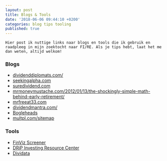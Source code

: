 ```yaml
---
layout: post
title: Blogs & Tools
date: '2018-06-06 09:44:10 +0200'
categories: blog tips tooling
published: true
---
```

`Hier post ik nuttige links naar blogs en tools die ik gebruik en raadpleeg in mijn zoektocht naar FI/RE. Als je tips hebt, laat het me dan weten, altijd welkom!`

### Blogs

* [dividenddiplomats.com/]()
* [seekingalpha.com]()
* [suredividend.com]()
* [mrmoneymustache.com/2012/01/13/the-shockingly-simple-math-behind-early-retirement/]()
* [mrfreeat33.com]()
* [dividendmantra.com/]()
* [Bogleheads](https://www.bogleheads.org/wiki/Main_Page)
* [multpl.com/sitemap]()

### Tools
* [FinViz Screener](finviz.com/screener.ashx)
* [DRiP Investing Resource Center](dripinvesting.org/Tools/Tools.asp)
* [Dividata](dividata.com/ratings)
